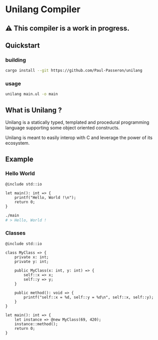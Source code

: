 # Unilang Compiler

## ⚠️ This compiler is a work in progress.

## Quickstart
### building
```sh
cargo install --git https://github.com/Paul-Passeron/unilang
```
### usage
```sh
unilang main.ul -o main
```

## What is Unilang ?

Unilang is a statically typed, templated and procedural programming language supporting some object oriented constructs.

Unilang is meant to easily interop with C and leverage the power of its ecosystem.

## Example

### Hello World

```unilang
@include std::io

let main(): int => {
    printf("Hello, World !\n");
    return 0;
}
```

```sh
./main
# > Hello, World !
```

### Classes
```unilang
@include std::io

class MyClass => {
    private x: int;
    private y: int;

    public MyClass(x: int, y: int) => {
        self::x => x;
        self::y => y;
    }

    public method(): void => {
        printf("self::x = %d, self::y = %d\n", self::x, self::y);
    }
}

let main(): int => {
    let instance => @new MyClass(69, 420);
    instance::method();
    return 0;
}
```
